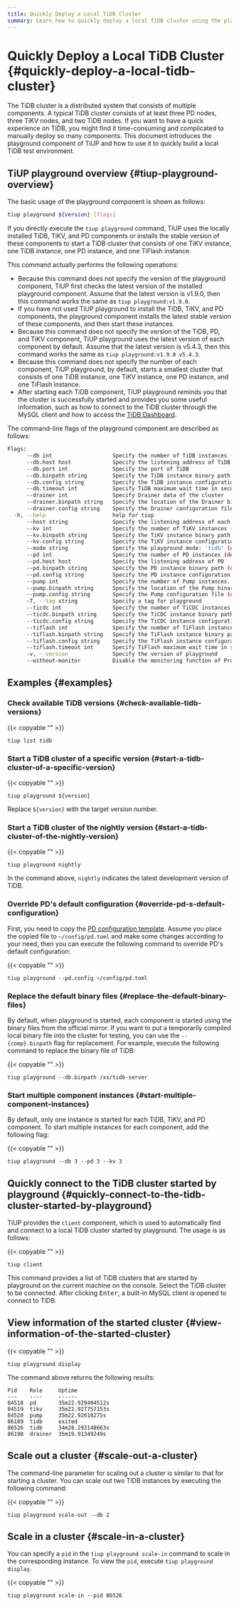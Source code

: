 ```yaml
---
title: Quickly Deploy a Local TiDB Cluster
summary: Learn how to quickly deploy a local TiDB cluster using the playground component of TiUP.
---
```


# Quickly Deploy a Local TiDB Cluster {#quickly-deploy-a-local-tidb-cluster}

The TiDB cluster is a distributed system that consists of multiple components. A typical TiDB cluster consists of at least three PD nodes, three TiKV nodes, and two TiDB nodes. If you want to have a quick experience on TiDB, you might find it time-consuming and complicated to manually deploy so many components. This document introduces the playground component of TiUP and how to use it to quickly build a local TiDB test environment.

## TiUP playground overview {#tiup-playground-overview}

The basic usage of the playground component is shown as follows:

```bash
tiup playground ${version} [flags]
```

If you directly execute the `tiup playground` command, TiUP uses the locally installed TiDB, TiKV, and PD components or installs the stable version of these components to start a TiDB cluster that consists of one TiKV instance, one TiDB instance, one PD instance, and one TiFlash instance.

This command actually performs the following operations:

-   Because this command does not specify the version of the playground component, TiUP first checks the latest version of the installed playground component. Assume that the latest version is v1.9.0, then this command works the same as `tiup playground:v1.9.0`.
-   If you have not used TiUP playground to install the TiDB, TiKV, and PD components, the playground component installs the latest stable version of these components, and then start these instances.
-   Because this command does not specify the version of the TiDB, PD, and TiKV component, TiUP playground uses the latest version of each component by default. Assume that the latest version is v5.4.3, then this command works the same as `tiup playground:v1.9.0 v5.4.3`.
-   Because this command does not specify the number of each component, TiUP playground, by default, starts a smallest cluster that consists of one TiDB instance, one TiKV instance, one PD instance, and one TiFlash instance.
-   After starting each TiDB component, TiUP playground reminds you that the cluster is successfully started and provides you some useful information, such as how to connect to the TiDB cluster through the MySQL client and how to access the [TiDB Dashboard](/dashboard/dashboard-intro.md).

The command-line flags of the playground component are described as follows:

```bash
Flags:
      --db int                   Specify the number of TiDB instances (default: 1)
      --db.host host             Specify the listening address of TiDB
      --db.port int              Specify the port of TiDB
      --db.binpath string        Specify the TiDB instance binary path (optional, for debugging)
      --db.config string         Specify the TiDB instance configuration file (optional, for debugging)
      --db.timeout int           Specify TiDB maximum wait time in seconds for starting. 0 means no limit
      --drainer int              Specify Drainer data of the cluster
      --drainer.binpath string   Specify the location of the Drainer binary files (optional, for debugging)
      --drainer.config string    Specify the Drainer configuration file
  -h, --help                     help for tiup
      --host string              Specify the listening address of each component (default: `127.0.0.1`). Set it to `0.0.0.0` if provided for access of other machines
      --kv int                   Specify the number of TiKV instances (default: 1)
      --kv.binpath string        Specify the TiKV instance binary path (optional, for debugging)
      --kv.config string         Specify the TiKV instance configuration file (optional, for debugging)
      --mode string              Specify the playground mode: 'tidb' (default) and 'tikv-slim'
      --pd int                   Specify the number of PD instances (default: 1)
      --pd.host host             Specify the listening address of PD
      --pd.binpath string        Specify the PD instance binary path (optional, for debugging)
      --pd.config string         Specify the PD instance configuration file (optional, for debugging)
      --pump int                 Specify the number of Pump instances. If the value is not `0`, TiDB Binlog is enabled.
      --pump.binpath string      Specify the location of the Pump binary files (optional, for debugging)
      --pump.config string       Specify the Pump configuration file (optional, for debugging)
      -T, --tag string           Specify a tag for playground
      --ticdc int                Specify the number of TiCDC instances (default: 0)
      --ticdc.binpath string     Specify the TiCDC instance binary path (optional, for debugging)
      --ticdc.config string      Specify the TiCDC instance configuration file (optional, for debugging)
      --tiflash int              Specify the number of TiFlash instances (default: 1)
      --tiflash.binpath string   Specify the TiFlash instance binary path (optional, for debugging)
      --tiflash.config string    Specify the TiFlash instance configuration file (optional, for debugging)
      --tiflash.timeout int      Specify TiFlash maximum wait time in seconds for starting. 0 means no limit
      -v, --version              Specify the version of playground
      --without-monitor          Disable the monitoring function of Prometheus and Grafana. If you do not add this flag, the monitoring function is enabled by default.
```

## Examples {#examples}

### Check available TiDB versions {#check-available-tidb-versions}

{{< copyable "" >}}

```shell
tiup list tidb
```

### Start a TiDB cluster of a specific version {#start-a-tidb-cluster-of-a-specific-version}

{{< copyable "" >}}

```shell
tiup playground ${version}
```

Replace `${version}` with the target version number.

### Start a TiDB cluster of the nightly version {#start-a-tidb-cluster-of-the-nightly-version}

{{< copyable "" >}}

```shell
tiup playground nightly
```

In the command above, `nightly` indicates the latest development version of TiDB.

### Override PD's default configuration {#override-pd-s-default-configuration}

First, you need to copy the [PD configuration template](https://github.com/pingcap/pd/blob/master/conf/config.toml). Assume you place the copied file to `~/config/pd.toml` and make some changes according to your need, then you can execute the following command to override PD's default configuration:

{{< copyable "" >}}

```shell
tiup playground --pd.config ~/config/pd.toml
```

### Replace the default binary files {#replace-the-default-binary-files}

By default, when playground is started, each component is started using the binary files from the official mirror. If you want to put a temporarily compiled local binary file into the cluster for testing, you can use the `--{comp}.binpath` flag for replacement. For example, execute the following command to replace the binary file of TiDB:

{{< copyable "" >}}

```shell
tiup playground --db.binpath /xx/tidb-server
```

### Start multiple component instances {#start-multiple-component-instances}

By default, only one instance is started for each TiDB, TiKV, and PD component. To start multiple instances for each component, add the following flag:

{{< copyable "" >}}

```shell
tiup playground --db 3 --pd 3 --kv 3
```

## Quickly connect to the TiDB cluster started by playground {#quickly-connect-to-the-tidb-cluster-started-by-playground}

TiUP provides the `client` component, which is used to automatically find and connect to a local TiDB cluster started by playground. The usage is as follows:

{{< copyable "" >}}

```shell
tiup client
```

This command provides a list of TiDB clusters that are started by playground on the current machine on the console. Select the TiDB cluster to be connected. After clicking <kbd>Enter</kbd>, a built-in MySQL client is opened to connect to TiDB.

## View information of the started cluster {#view-information-of-the-started-cluster}

{{< copyable "" >}}

```shell
tiup playground display
```

The command above returns the following results:

```
Pid    Role     Uptime
---    ----     ------
84518  pd       35m22.929404512s
84519  tikv     35m22.927757153s
84520  pump     35m22.92618275s
86189  tidb     exited
86526  tidb     34m28.293148663s
86190  drainer  35m19.91349249s
```

## Scale out a cluster {#scale-out-a-cluster}

The command-line parameter for scaling out a cluster is similar to that for starting a cluster. You can scale out two TiDB instances by executing the following command:

{{< copyable "" >}}

```shell
tiup playground scale-out --db 2
```

## Scale in a cluster {#scale-in-a-cluster}

You can specify a `pid` in the `tiup playground scale-in` command to scale in the corresponding instance. To view the `pid`, execute `tiup playground display`.

{{< copyable "" >}}

```shell
tiup playground scale-in --pid 86526
```
